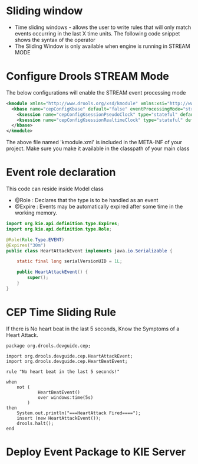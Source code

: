 # Sliding window

* Time sliding windows -  allows the user to write rules that will only match events occurring in the last X time units. The following code snippet shows the syntax of the operator
* The Sliding Window is only available when engine is running in STREAM MODE

# Configure Drools STREAM Mode

The below configurations will enable the STREAM event processing mode

```xml
<kmodule xmlns="http://www.drools.org/xsd/kmodule" xmlns:xsi="http://www.w3.org/2001/XMLSchema-instance">
  <kbase name="cepConfigKbase" default="false" eventProcessingMode="stream" equalsBehavior="identity" packages="org.drools.devguide.cep">
    <ksession name="cepConfigKsessionPseudoClock" type="stateful" default="false" clockType="pseudo"/>
    <ksession name="cepConfigKsessionRealtimeClock" type="stateful" default="false" clockType="realtime"/>
  </kbase>
</kmodule>
```
The above file named 'kmodule.xml' is included in the META-INF of your project. Make sure you make it available in the classpath of your main class

# Event role declaration 

This code can reside inside Model class

* @Role : Declares that the type is to be handled as an event
* @Expire : Events may be automatically expired after some time in the working memory.

```java
import org.kie.api.definition.type.Expires;
import org.kie.api.definition.type.Role;

@Role(Role.Type.EVENT)
@Expires("30m")
public class HeartAttackEvent implements java.io.Serializable {

    static final long serialVersionUID = 1L;

    public HeartAttackEvent() {
        super();
    }
}
```
# CEP Time Sliding Rule 
If there is No heart beat in the last 5 seconds, Know the Symptoms of a Heart Attack.
```DRL
package org.drools.devguide.cep;

import org.drools.devguide.cep.HeartAttackEvent;
import org.drools.devguide.cep.HeartBeatEvent;

rule "No heart beat in the last 5 seconds!"

when
    not (
            HeartBeatEvent()
            over windows:time(5s)
        )
then 
    System.out.println("===HeartAttack Fired====");
    insert (new HeartAttackEvent());
    drools.halt();
end 
```

# Deploy Event Package to KIE Server



